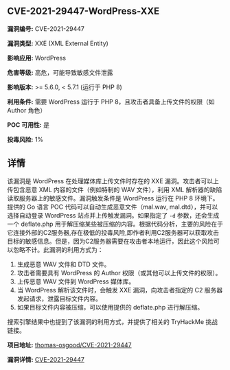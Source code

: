 ## CVE-2021-29447-WordPress-XXE

**漏洞编号:** CVE-2021-29447

**漏洞类型:** XXE (XML External Entity)

**影响应用:** WordPress

**危害等级:** 高危，可能导致敏感文件泄露

**影响版本:** >= 5.6.0, < 5.7.1 (运行于 PHP 8)

**利用条件:** 需要 WordPress 运行于 PHP 8，且攻击者具备上传文件的权限（如 Author 角色）

**POC 可用性:** 是

**投毒风险:** 1%

## 详情

该漏洞是 WordPress 在处理媒体库上传文件时存在的 XXE 漏洞。攻击者可以上传包含恶意 XML 内容的文件（例如特制的 WAV 文件），利用 XML 解析器的缺陷读取服务器上的敏感文件。漏洞触发条件是 WordPress 运行在 PHP 8 环境下。提供的 Go 语言 POC 代码可以自动生成恶意文件（mal.wav, mal.dtd），并可以选择自动登录 WordPress 站点并上传触发漏洞。如果指定了 `-d` 参数，还会生成一个 deflate.php 用于解压缩某些被压缩的内容。根据代码分析，主要的风险在于它连接外部的C2服务器,存在极低的投毒风险,即作者利用C2服务器可以获取攻击目标的敏感信息。但是，因为C2服务器需要在攻击者本地运行，因此这个风险可以忽略不计。此漏洞的利用方式为：

1.  生成恶意 WAV 文件和 DTD 文件。
2.  攻击者需要具有 WordPress 的 Author 权限（或其他可以上传文件的权限）。
3.  上传恶意 WAV 文件到 WordPress 媒体库。
4.  当 WordPress 解析该文件时，会触发 XXE 漏洞，向攻击者指定的 C2 服务器发起请求，泄露目标文件内容。
5.  如果目标文件内容被压缩，可以使用提供的 deflate.php 进行解压缩。

搜索引擎结果中也提到了该漏洞的利用方式，并提供了相关的 TryHackMe 挑战链接。


**项目地址:** [thomas-osgood/CVE-2021-29447](https://github.com/thomas-osgood/CVE-2021-29447)

**漏洞详情:** [CVE-2021-29447](https://nvd.nist.gov/vuln/detail/CVE-2021-29447)